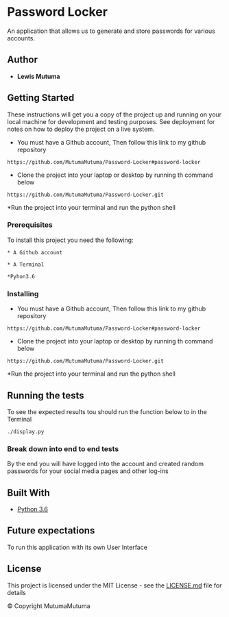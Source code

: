 # Password Locker

An application that allows us to generate and store passwords for various accounts.

## Author

* **Lewis Mutuma**

## Getting Started

These instructions will get you a copy of the project up and running on your local machine for development and testing purposes. See deployment for notes on how to deploy the project on a live system.

* You must have a Github account, Then follow this link to my github repository

```https://github.com/MutumaMutuma/Password-Locker#password-locker```

* Clone the project into your laptop or desktop by running th command below

```https://github.com/MutumaMutuma/Password-Locker.git```

*Run the project into your terminal and run the python shell

### Prerequisites

To install this project you need the following:

```* A Github account```

```* A Terminal```

```*Pyhon3.6```

### Installing

* You must have a Github account, Then follow this link to my github repository

```https://github.com/MutumaMutuma/Password-Locker#password-locker```

* Clone the project into your laptop or desktop by running th command below

```https://github.com/MutumaMutuma/Password-Locker.git```

*Run the project into your terminal and run the python shell

## Running the tests

To see the expected results tou should run the function below to in the Terminal

```./display.py```

### Break down into end to end tests

By the end you will have logged into the account and created random passwords for your social media pages and other log-ins

## Built With

* [Python 3.6](https://docs.python.org/3.6/)

## Future expectations

To run this application with its own User Interface

## License

This project is licensed under the MIT License - see the [LICENSE.md](LICENSE.md) file for details

&copy; Copyright MutumaMutuma